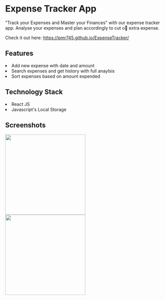 # Expense Tracker App

"Track your Expenses and Master your Finances" with our expense tracker app. Analyse your expenses
and plan accordingly to cut o extra expense.


Check it out here: https://pmr745.github.io/ExpenseTracker/

<h2>Features</h2>
<li>Add new expense with date and amount</li>
<li>Search expenses and get history with full anaylsis</li>
<li>Sort expenses based on amount expended</li>

<h2>Technology Stack</h2>
<li>React JS</li>
<li>Javascript's Local Storage</li>

<h2>Screenshots</h2>
<div>
  <img src="https://firebasestorage.googleapis.com/v0/b/database-pmr.appspot.com/o/Expense%20Tracker%2Fexpense%20tracker.jpg?alt=media&token=2000b48a-4147-496b-ae7f-8eeffef054ac" width=256 margin=20>
  <img src="https://firebasestorage.googleapis.com/v0/b/database-pmr.appspot.com/o/Expense%20Tracker%2FExpense%20tracker%202.jpg?alt=media&token=5d47d938-2eee-41ed-819d-c3909b5d7ec3" width=256 margin=20>
</div>



